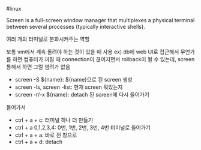 ---
---

#linux

Screen is a full-screen window manager that multiplexes a physical terminal between several processes (typically interactive shells). 

여러 개의 터미널로 분화시켜주는 역할

보통 vm에서 계속 돌려야 하는 것이 있을 때 사용 ex) db에 web UI로 접근해서 무언가를 하면 컴퓨터가 꺼질 때 connection이 끊어지면서 rollback이 될 수 있는데, screen 통해서 하면 그럴 염려가 없음

- screen -S ${name}: ${name}으로 된 screen 생성
- screen -ls, screen -list: 현재 screen 뭐있는지
- screen -r/-x ${name}: detach 된 screen에 다시 들어가기 

들어가서
- ctrl + a + c: 터미널 하나 더 만들기
- ctrl + a 0,1,2,3,4: 0번, 1번, 2번, 3번, 4번 터미널로 들어가기
- ctrl + a + a: 바로 전 창으로
- ctrl + a + d: detach